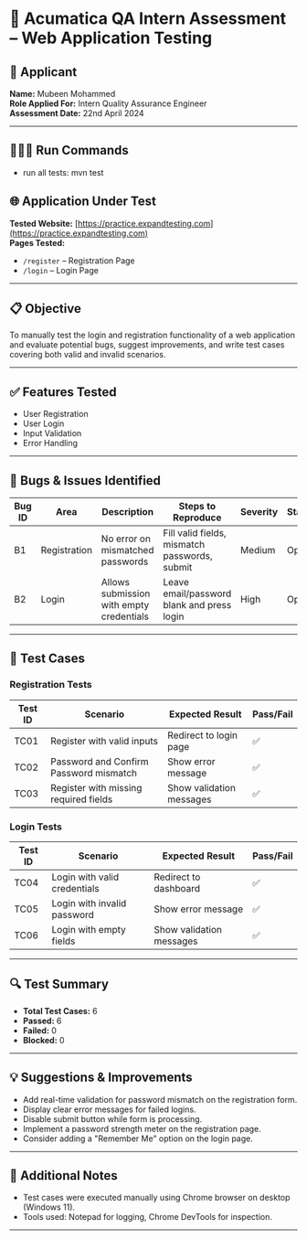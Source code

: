 # 🧪 Acumatica QA Intern Assessment – Web Application Testing

## 👤 Applicant
**Name:** Mubeen Mohammed  
**Role Applied For:** Intern Quality Assurance Engineer  
**Assessment Date:** 22nd April 2024

---

## 🏃‍♂️‍➡️ Run Commands
- run all tests: mvn test

## 🌐 Application Under Test
**Tested Website:** [https://practice.expandtesting.com](https://practice.expandtesting.com)  
**Pages Tested:**
- `/register` – Registration Page
- `/login` – Login Page

---

## 📋 Objective
To manually test the login and registration functionality of a web application and evaluate potential bugs, suggest improvements, and write test cases covering both valid and invalid scenarios.

---

## ✅ Features Tested
- User Registration
- User Login
- Input Validation
- Error Handling

---

## 🐞 Bugs & Issues Identified

| Bug ID | Area         | Description                               | Steps to Reproduce                                   | Severity | Status |
|--------|--------------|-------------------------------------------|------------------------------------------------------|----------|--------|
| B1     | Registration | No error on mismatched passwords          | Fill valid fields, mismatch passwords, submit        | Medium   | Open   |
| B2     | Login        | Allows submission with empty credentials  | Leave email/password blank and press login          | High     | Open   |

---

## 🧪 Test Cases

### Registration Tests

| Test ID | Scenario                                | Expected Result                    | Pass/Fail |
|---------|------------------------------------------|------------------------------------|-------|
| TC01    | Register with valid inputs              | Redirect to login page             | ✅     |
| TC02    | Password and Confirm Password mismatch  | Show error message                 | ✅     |
| TC03    | Register with missing required fields   | Show validation messages           | ✅     |

### Login Tests

| Test ID | Scenario                          | Expected Result                  | Pass/Fail |
|---------|------------------------------------|----------------------------------|-----------|
| TC04    | Login with valid credentials       | Redirect to dashboard            | ✅        |
| TC05    | Login with invalid password        | Show error message               | ✅        |
| TC06    | Login with empty fields            | Show validation messages         | ✅        |

---

## 🔍 Test Summary

- **Total Test Cases:** 6
- **Passed:** 6
- **Failed:** 0
- **Blocked:** 0

---

## 💡 Suggestions & Improvements

- Add real-time validation for password mismatch on the registration form.
- Display clear error messages for failed logins.
- Disable submit button while form is processing.
- Implement a password strength meter on the registration page.
- Consider adding a "Remember Me" option on the login page.
---

## 📎 Additional Notes

- Test cases were executed manually using Chrome browser on desktop (Windows 11).
- Tools used: Notepad for logging, Chrome DevTools for inspection.

---

